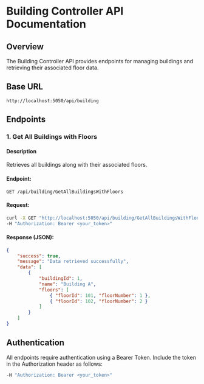 # Building Controller API Documentation

## Overview
The Building Controller API provides endpoints for managing buildings and retrieving their associated floor data.

## Base URL
```
http://localhost:5050/api/building
```

## Endpoints

### 1. Get All Buildings with Floors

#### Description
Retrieves all buildings along with their associated floors.

#### Endpoint:
```
GET /api/building/GetAllBuildingsWithFloors
```

#### Request:
```sh
curl -X GET "http://localhost:5050/api/building/GetAllBuildingsWithFloors" \
-H "Authorization: Bearer <your_token>"
```

#### Response (JSON):
```json
{
    "success": true,
    "message": "Data retrieved successfully",
    "data": [
        {
            "buildingId": 1,
            "name": "Building A",
            "floors": [
                { "floorId": 101, "floorNumber": 1 },
                { "floorId": 102, "floorNumber": 2 }
            ]
        }
    ]
}
```

## Authentication
All endpoints require authentication using a Bearer Token. Include the token in the Authorization header as follows:
```sh
-H "Authorization: Bearer <your_token>"
```

